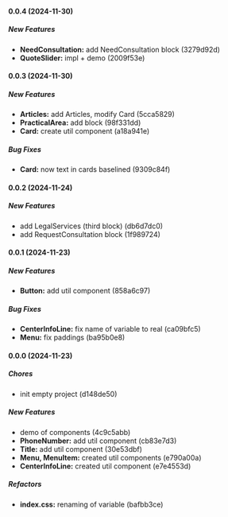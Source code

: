 #### 0.0.4 (2024-11-30)

##### New Features

- **NeedConsultation:** add NeedConsultation block (3279d92d)
- **QuoteSlider:** impl + demo (2009f53e)

#### 0.0.3 (2024-11-30)

##### New Features

- **Articles:** add Articles, modify Card (5cca5829)
- **PracticalArea:** add block (98f331dd)
- **Card:** create util component (a18a941e)

##### Bug Fixes

- **Card:** now text in cards baselined (9309c84f)

#### 0.0.2 (2024-11-24)

##### New Features

- add LegalServices (third block) (db6d7dc0)
- add RequestConsultation block (1f989724)

#### 0.0.1 (2024-11-23)

##### New Features

- **Button:** add util component (858a6c97)

##### Bug Fixes

- **CenterInfoLine:** fix name of variable to real (ca09bfc5)
- **Menu:** fix paddings (ba95b0e8)

#### 0.0.0 (2024-11-23)

##### Chores

- init empty project (d148de50)

##### New Features

- demo of components (4c9c5abb)
- **PhoneNumber:** add util component (cb83e7d3)
- **Title:** add util component (30e53dbf)
- **Menu, MenuItem:** created util components (e790a00a)
- **CenterInfoLine:** created util component (e7e4553d)

##### Refactors

- **index.css:** renaming of variable (bafbb3ce)
